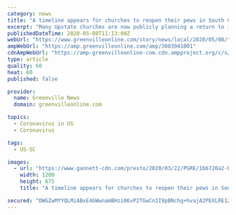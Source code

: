 ```yaml
---
category: news
title: "A timeline appears for churches to reopen their pews in South Carolina"
excerpt: "Many Upstate churches are now publicly planning a return to in-person worship services on May 17 while others have already returned or are holding off for another month or more. It has been, and continues to be,"
publishedDateTime: 2020-05-08T11:13:00Z
webUrl: "https://www.greenvilleonline.com/story/news/local/2020/05/08/timeline-appears-churches-reopen-their-pews-south-carolina-coronavirus/3083941001/"
ampWebUrl: "https://amp.greenvilleonline.com/amp/3083941001"
cdnAmpWebUrl: "https://amp-greenvilleonline-com.cdn.ampproject.org/c/s/amp.greenvilleonline.com/amp/3083941001"
type: article
quality: 60
heat: 60
published: false

provider:
  name: Greenville News
  domain: greenvilleonline.com

topics:
  - Coronavirus in US
  - Coronavirus

tags:
  - US-SC

images:
  - url: "https://www.gannett-cdn.com/presto/2020/03/22/PGRE/1b6720a2-bce4-4ed3-b018-de8f2f75c12b-0322_Sunday_worship_COVID_Anderson_SC_031_.JPG?auto=webp&crop=2399,1349,x0,y347&format=pjpg&width=1200"
    width: 1200
    height: 675
    title: "A timeline appears for churches to reopen their pews in South Carolina"

secured: "DWGZwMYYQLMiABxE4GWwnamBHzi06vP2TGwCn2I9pBNchg+hvajA2PEXLRE1ZSXMK6oivPMCEezrchWTxt/znwh1PChCwo7rn/TBEfagSS6eFx+gyPGa5ocftmuoVsSn8FOyPrq300tUVI31uQBFfGT7by4xuh3Ek376GNdbswK5603JVTPOMuhpdM0NyALwtJNf9zXnqaOQPIXc3jhfHK5wVdKdHUqhxqwuu/RUwsTT3EAJvQSQpPwq45O//gn1d/7B7W6MSwh8pb/IhRFfUxq6I2mEB8b8u/7wlAR3o1/04eueCS4uM1PWRUV2jqDu;QesYyoSfU+A0hP8joIRP/Q=="
---
```


